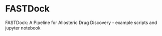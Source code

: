 # FASTDock
FASTDock: A Pipeline for Allosteric Drug Discovery - example scripts and jupyter notebook
